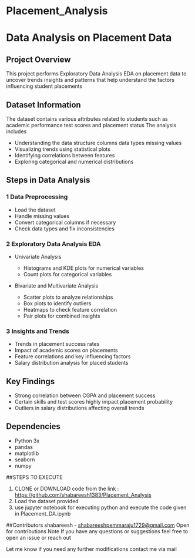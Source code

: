 # Placement_Analysis
# Data Analysis on Placement Data  

## Project Overview  
This project performs Exploratory Data Analysis EDA on placement data to uncover trends insights and patterns that help understand the factors influencing student placements  

## Dataset Information  
The dataset contains various attributes related to students such as academic performance test scores and placement status The analysis includes  
- Understanding the data structure columns data types missing values  
- Visualizing trends using statistical plots  
- Identifying correlations between features  
- Exploring categorical and numerical distributions  

## Steps in Data Analysis  

### 1 Data Preprocessing  
- Load the dataset  
- Handle missing values  
- Convert categorical columns if necessary  
- Check data types and fix inconsistencies  

### 2 Exploratory Data Analysis EDA  
- Univariate Analysis  
  - Histograms and KDE plots for numerical variables  
  - Count plots for categorical variables  

- Bivariate and Multivariate Analysis  
  - Scatter plots to analyze relationships  
  - Box plots to identify outliers  
  - Heatmaps to check feature correlation  
  - Pair plots for combined insights  

### 3 Insights and Trends  
- Trends in placement success rates  
- Impact of academic scores on placements  
- Feature correlations and key influencing factors  
- Salary distribution analysis for placed students  

## Key Findings  
- Strong correlation between CGPA and placement success  
- Certain skills and test scores highly impact placement probability  
- Outliers in salary distributions affecting overall trends  

## Dependencies  
- Python 3x  
- pandas  
- matplotlib  
- seaborn  
- numpy  

##STEPS TO EXECUTE

1. CLONE or DOWNLOAD code from the link : https://github.com/shabareesh1383/Placement_Analysis
2. Load the dataset provided
3. use jupyter notebook for executing python and execute the code given in Placement_DA.ipynb

 
##Contributors
shabareesh - shabareeshpemmaraju1729@gmail.com
Open for contributions
Note If you have any questions or suggestions feel free to open an issue or reach out


Let me know if you need any further modifications contact me via mail 
